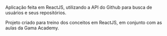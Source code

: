 Aplicação feita em ReactJS, utilizando a API do Github para busca de usuários e seus repositórios.

Projeto criado para treino dos conceitos em ReactJS, em conjunto com as aulas da Gama Academy. 
